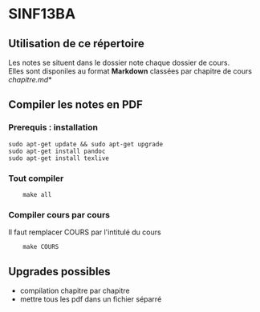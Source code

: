 # SINF13BA

## Utilisation de ce répertoire 
Les notes se situent dans le dossier note chaque dossier de cours.   
Elles sont disponiles au format **Markdown** classées par chapitre de cours **chapitre*.md**

## Compiler les notes en PDF
### Prerequis : installation

```
sudo apt-get update && sudo apt-get upgrade
sudo apt-get install pandoc
sudo apt-get install texlive
```

### Tout compiler 

```
    make all
``` 

### Compiler cours par cours
Il faut remplacer COURS par l'intitulé du cours 

```
    make COURS
```

## Upgrades possibles
* compilation chapitre par chapitre
* mettre tous les pdf dans un fichier séparré 
